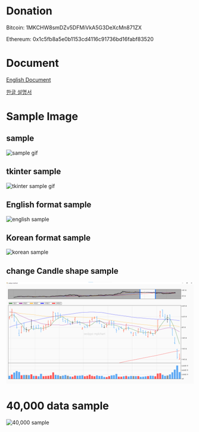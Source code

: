 # Donation
Bitcoin: 1MKCHW8smDZv5DFMiVkA5G3DeXcMn871ZX

Ethereum: 0x1c5fb8a5e0b1153cd4116c91736bd16fabf83520


# Document
[English Document](https://white.seolpyo.com/entry/148/?from=pypi)

[한글 설명서](https://white.seolpyo.com/entry/147/?from=pypi)


# Sample Image
## sample
![sample gif](https://raw.githubusercontent.com/white-seolpyo/seolpyo-mplchart/refs/heads/main/images/sample.gif)

## tkinter sample
![tkinter sample gif](https://raw.githubusercontent.com/white-seolpyo/seolpyo-mplchart/refs/heads/main/images/with%20tkinter.gif)

## English format sample
![english sample](https://raw.githubusercontent.com/white-seolpyo/seolpyo-mplchart/refs/heads/main/images/change%20color.png)

## Korean format sample
![korean sample](https://raw.githubusercontent.com/white-seolpyo/seolpyo-mplchart/refs/heads/main/images/sample%20kor.png)

## change Candle shape sample
![Candle shape sample](https://github.com/white-seolpyo/seolpyo-mplchart/blob/main/images/change%20candle%20segment.png)

# 40,000 data sample
![40,000 sample](https://raw.githubusercontent.com/white-seolpyo/seolpyo-mplchart/refs/heads/main/images/40000.gif)
